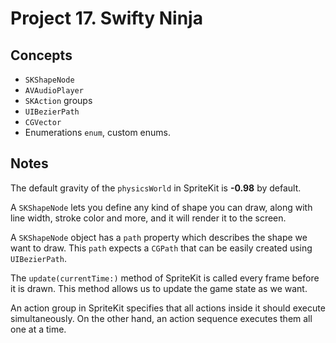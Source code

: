 
# Project 17. Swifty Ninja

## Concepts

- `SKShapeNode`
- `AVAudioPlayer`
- `SKAction` groups
- `UIBezierPath`
- `CGVector`
- Enumerations `enum`, custom enums.

## Notes

The default gravity of the `physicsWorld` in SpriteKit is **-0.98** by default.

A `SKShapeNode` lets you define any kind of shape you can draw, along with line width, stroke color and more, and it will render it to the screen.

A `SKShapeNode` object has a `path` property which describes the shape we want to draw. This `path` expects a `CGPath` that can be easily created using `UIBezierPath`.

The `update(currentTime:)` method of SpriteKit is called every frame before it is drawn. This method allows us to update the game state as we want.

An action group in SpriteKit specifies that all actions inside it should execute simultaneously. On the other hand, an action sequence executes them all one at a time.



